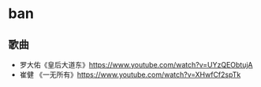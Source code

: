 # ban

## 歌曲

- 罗大佑《皇后大道东》https://www.youtube.com/watch?v=UYzQEObtujA
- 崔健 《一无所有》https://www.youtube.com/watch?v=XHwfCf2spTk
